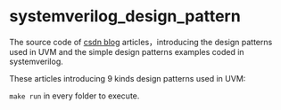 # systemverilog_design_pattern

The source code of [csdn blog](https://blog.csdn.net/holden_liu/category_10656300.html) articles，introducing the design patterns used in UVM and the simple design patterns examples coded in systemverilog.

These articles introducing 9 kinds design patterns used in UVM:


`make run` in every folder to execute.

